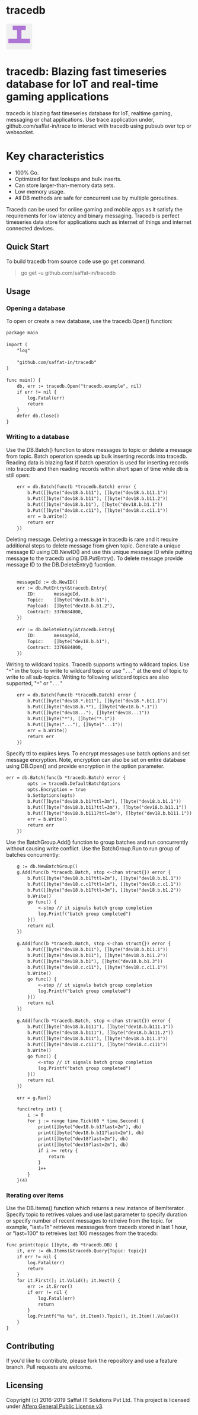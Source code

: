 # tracedb

<p align="left">
  <img src="tracedb.png" width="70" alt="Trace" title="tracedb: Blazing fast timeseries database fro IoT and real-time gaming application"> 
</p>

# tracedb: Blazing fast timeseries database for IoT and real-time gaming applications

tracedb is blazing fast timeseries database for IoT, realtime gaming, messaging or chat applications. Use trace application under, github.com/saffat-in/trace to interact with tracedb using pubsub over tcp or websocket.

# Key characteristics
- 100% Go.
- Optimized for fast lookups and bulk inserts.
- Can store larger-than-memory data sets.
- Low memory usage.
- All DB methods are safe for concurrent use by multiple goroutines.

Tracedb can be used for online gaming and mobile apps as it satisfy the requirements for low latency and binary messaging. Tracedb is perfect timeseries data store for applications such as internet of things and internet connected devices.

## Quick Start
To build tracedb from source code use go get command.

> go get -u github.com/saffat-in/tracedb

## Usage

### Opening a database

To open or create a new database, use the tracedb.Open() function:


```
package main

import (
	"log"

	"github.com/saffat-in/tracedb"
)

func main() {
    db, err := tracedb.Open("tracedb.example", nil)
    if err != nil {
        log.Fatal(err)
        return
    }	
    defer db.Close()
}
```

### Writing to a database
Use the DB.Batch() function to store messages to topic or delete a message from topic. Batch operation speeds up bulk inserting records into tracedb. Reading data is blazing fast if batch operation is used for inserting records into tracedb and then reading records within short span of time while db is still open:

```
    err = db.Batch(func(b *tracedb.Batch) error {
		b.Put([]byte("dev18.b.b11"), []byte("dev18.b.b11.1"))
		b.Put([]byte("dev18.b.b11"), []byte("dev18.b.b11.2"))
		b.Put([]byte("dev18.b.b1"), []byte("dev18.b.b1.1"))
		b.Put([]byte("dev18.c.c11"), []byte("dev18.c.c11.1"))
		err = b.Write()
		return err
    })

```

Deleting message.
Deleting a message in tracedb is rare and it require additional steps to delete message from given topic. Generate a unique message ID using DB.NewID() and use this unique message ID while putting message to the tracedb using DB.PutEntry(). To delete message provide message ID to the DB.DeleteEntry() fucntion.

```

	messageId := db.NewID()
	err := db.PutEntry(&tracedb.Entry{
		ID:       messageId,
		Topic:    []byte("dev18.b.b1"),
		Payload:  []byte("dev18.b.b1.2"),
		Contract: 3376684800,
	})
	
	err := db.DeleteEntry(&tracedb.Entry{
		ID:       messageId,
		Topic:    []byte("dev18.b.b1"),
		Contract: 3376684800,
	})

```

Writing to wildcard topics.
Tracedb supports wrting to wildcard topics. Use "`*`" in the topic to write to wildcard topic or use "`...`" at the end of topic to write to all sub-topics. Writing to following wildcard topics are also supported, "`*`" or "`...`"

```
	err = db.Batch(func(b *tracedb.Batch) error {
		b.Put([]byte("dev18.*.b11"), []byte("dev18.*.b11.1"))
		b.Put([]byte("dev18.b.*"), []byte("dev18.b.*.1"))
		b.Put([]byte("dev18..."), []byte("dev18...1"))
		b.Put([]byte("*"), []byte("*.1"))
		b.Put([]byte("..."), []byte("...1"))
		err = b.Write()
		return err
    })

```

Specify ttl to expires keys. 
To encrypt messages use batch options and set message encryption. Note, encryption can also be set on entire database using DB.Open() and provide encryption in the option parameter.

```
err = db.Batch(func(b *tracedb.Batch) error {
		opts := tracedb.DefaultBatchOptions
		opts.Encryption = true
		b.SetOptions(opts)
		b.Put([]byte("dev18.b.b1?ttl=3m"), []byte("dev18.b.b1.1"))
		b.Put([]byte("dev18.b.b11?ttl=3m"), []byte("dev18.b.b11.1"))
		b.Put([]byte("dev18.b.b111?ttl=3m"), []byte("dev18.b.b111.1"))
		err = b.Write()
		return err
	})
```

Use the BatchGroup.Add() function to group batches and run concurrently without causing write conflict. Use the BatchGroup.Run to run group of batches concurrently:

```
    g := db.NewBatchGroup()
	g.Add(func(b *tracedb.Batch, stop <-chan struct{}) error {
		b.Put([]byte("dev18.b.b1?ttl=2m"), []byte("dev18.b.b1.1"))
		b.Put([]byte("dev18.c.c1?ttl=1m"), []byte("dev18.c.c1.1"))
		b.Put([]byte("dev18.b.b1?ttl=3m"), []byte("dev18.b.b1.2"))
		b.Write()
		go func() {
			<-stop // it signals batch group completion
			log.Printf("batch group completed")
		}()
		return nil
	})

	g.Add(func(b *tracedb.Batch, stop <-chan struct{}) error {
		b.Put([]byte("dev18.b.b11"), []byte("dev18.b.b11.1"))
		b.Put([]byte("dev18.b.b11"), []byte("dev18.b.b11.2"))
		b.Put([]byte("dev18.b.b1"), []byte("dev18.b.b1.3"))
		b.Put([]byte("dev18.c.c11"), []byte("dev18.c.c11.1"))
		b.Write()
		go func() {
			<-stop // it signals batch group completion
			log.Printf("batch group completed")
		}()
		return nil
	})

	g.Add(func(b *tracedb.Batch, stop <-chan struct{}) error {
		b.Put([]byte("dev18.b.b111"), []byte("dev18.b.b111.1"))
		b.Put([]byte("dev18.b.b111"), []byte("dev18.b.b111.2"))
		b.Put([]byte("dev18.b.b11"), []byte("dev18.b.b11.3"))
		b.Put([]byte("dev18.c.c111"), []byte("dev18.c.c111"))
		b.Write()
		go func() {
			<-stop // it signals batch group completion
			log.Printf("batch group completed")
		}()
		return nil
	})

	err = g.Run()

```

```
    func(retry int) {
		i := 0
		for j := range time.Tick(60 * time.Second) {
			print([]byte("dev18.b.b1?last=2m"), db)
			print([]byte("dev18.b.b11?last=2m"), db)
			print([]byte("dev18?last=2m"), db)
			print([]byte("dev19?last=2m"), db)
			if i >= retry {
				return
			}
			i++
		}
	}(4)
```

### Iterating over items
Use the DB.Items() function which returns a new instance of ItemIterator. 
Specify topic to retrives values and use last parameter to specify duration or specify number of recent messages to retreive from the topic. for example, "last=1h" retrieves messsages from tracedb stored in last 1 hour, or "last=100" to retreives last 100 messages from the tracedb:

```
func print(topic []byte, db *tracedb.DB) {
	it, err := db.Items(&tracedb.Query{Topic: topic})
	if err != nil {
		log.Fatal(err)
		return
	}
	for it.First(); it.Valid(); it.Next() {
		err := it.Error()
		if err != nil {
			log.Fatal(err)
			return
		}
		log.Printf("%s %s", it.Item().Topic(), it.Item().Value())
	}
}
```

## Contributing
If you'd like to contribute, please fork the repository and use a feature branch. Pull requests are welcome.

## Licensing
Copyright (c) 2016-2019 Saffat IT Solutions Pvt Ltd. This project is licensed under [Affero General Public License v3](https://github.com/saffat-in/tracedb/blob/master/LICENSE).
